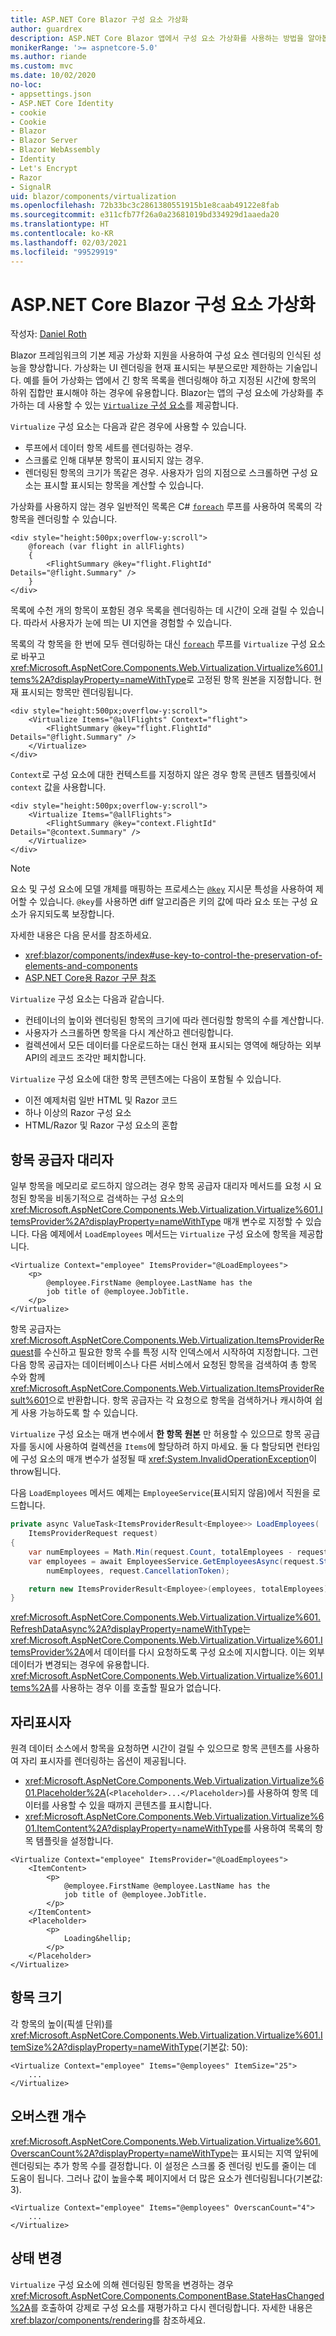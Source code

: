 ```yaml
---
title: ASP.NET Core Blazor 구성 요소 가상화
author: guardrex
description: ASP.NET Core Blazor 앱에서 구성 요소 가상화를 사용하는 방법을 알아봅니다.
monikerRange: '>= aspnetcore-5.0'
ms.author: riande
ms.custom: mvc
ms.date: 10/02/2020
no-loc:
- appsettings.json
- ASP.NET Core Identity
- cookie
- Cookie
- Blazor
- Blazor Server
- Blazor WebAssembly
- Identity
- Let's Encrypt
- Razor
- SignalR
uid: blazor/components/virtualization
ms.openlocfilehash: 72b33bc3c2861380551915b1e8caab49122e8fab
ms.sourcegitcommit: e311cfb77f26a0a23681019bd334929d1aaeda20
ms.translationtype: HT
ms.contentlocale: ko-KR
ms.lasthandoff: 02/03/2021
ms.locfileid: "99529919"
---
```

# <a name="aspnet-core-blazor-component-virtualization"></a>ASP.NET Core Blazor 구성 요소 가상화

작성자: [Daniel Roth](https://github.com/danroth27)

Blazor 프레임워크의 기본 제공 가상화 지원을 사용하여 구성 요소 렌더링의 인식된 성능을 향상합니다. 가상화는 UI 렌더링을 현재 표시되는 부분으로만 제한하는 기술입니다. 예를 들어 가상화는 앱에서 긴 항목 목록을 렌더링해야 하고 지정된 시간에 항목의 하위 집합만 표시해야 하는 경우에 유용합니다. Blazor는 앱의 구성 요소에 가상화를 추가하는 데 사용할 수 있는 [`Virtualize` 구성 요소](xref:Microsoft.AspNetCore.Components.Web.Virtualization.Virtualize%601)를 제공합니다.

`Virtualize` 구성 요소는 다음과 같은 경우에 사용할 수 있습니다.

* 루프에서 데이터 항목 세트를 렌더링하는 경우.
* 스크롤로 인해 대부분 항목이 표시되지 않는 경우.
* 렌더링된 항목의 크기가 똑같은 경우. 사용자가 임의 지점으로 스크롤하면 구성 요소는 표시할 표시되는 항목을 계산할 수 있습니다.

가상화를 사용하지 않는 경우 일반적인 목록은 C# [`foreach`](/dotnet/csharp/language-reference/keywords/foreach-in) 루프를 사용하여 목록의 각 항목을 렌더링할 수 있습니다.

```razor
<div style="height:500px;overflow-y:scroll">
    @foreach (var flight in allFlights)
    {
        <FlightSummary @key="flight.FlightId" Details="@flight.Summary" />
    }
</div>
```

목록에 수천 개의 항목이 포함된 경우 목록을 렌더링하는 데 시간이 오래 걸릴 수 있습니다. 따라서 사용자가 눈에 띄는 UI 지연을 경험할 수 있습니다.

목록의 각 항목을 한 번에 모두 렌더링하는 대신 [`foreach`](/dotnet/csharp/language-reference/keywords/foreach-in) 루프를 `Virtualize` 구성 요소로 바꾸고 <xref:Microsoft.AspNetCore.Components.Web.Virtualization.Virtualize%601.Items%2A?displayProperty=nameWithType>로 고정된 항목 원본을 지정합니다. 현재 표시되는 항목만 렌더링됩니다.

```razor
<div style="height:500px;overflow-y:scroll">
    <Virtualize Items="@allFlights" Context="flight">
        <FlightSummary @key="flight.FlightId" Details="@flight.Summary" />
    </Virtualize>
</div>
```

`Context`로 구성 요소에 대한 컨텍스트를 지정하지 않은 경우 항목 콘텐츠 템플릿에서 `context` 값을 사용합니다.

```razor
<div style="height:500px;overflow-y:scroll">
    <Virtualize Items="@allFlights">
        <FlightSummary @key="context.FlightId" Details="@context.Summary" />
    </Virtualize>
</div>
```

> [!NOTE]
> 요소 및 구성 요소에 모델 개체를 매핑하는 프로세스는 [`@key`](xref:mvc/views/razor#key) 지시문 특성을 사용하여 제어할 수 있습니다. `@key`를 사용하면 diff 알고리즘은 키의 값에 따라 요소 또는 구성 요소가 유지되도록 보장합니다.
>
> 자세한 내용은 다음 문서를 참조하세요.
>
> * <xref:blazor/components/index#use-key-to-control-the-preservation-of-elements-and-components>
> * [ASP.NET Core용 Razor 구문 참조](xref:mvc/views/razor#key)

`Virtualize` 구성 요소는 다음과 같습니다.

* 컨테이너의 높이와 렌더링된 항목의 크기에 따라 렌더링할 항목의 수를 계산합니다.
* 사용자가 스크롤하면 항목을 다시 계산하고 렌더링합니다.
* 컬렉션에서 모든 데이터를 다운로드하는 대신 현재 표시되는 영역에 해당하는 외부 API의 레코드 조각만 페치합니다.

`Virtualize` 구성 요소에 대한 항목 콘텐츠에는 다음이 포함될 수 있습니다.

* 이전 예제처럼 일반 HTML 및 Razor 코드
* 하나 이상의 Razor 구성 요소
* HTML/Razor 및 Razor 구성 요소의 혼합

## <a name="item-provider-delegate"></a>항목 공급자 대리자

일부 항목을 메모리로 로드하지 않으려는 경우 항목 공급자 대리자 메서드를 요청 시 요청된 항목을 비동기적으로 검색하는 구성 요소의 <xref:Microsoft.AspNetCore.Components.Web.Virtualization.Virtualize%601.ItemsProvider%2A?displayProperty=nameWithType> 매개 변수로 지정할 수 있습니다. 다음 예제에서 `LoadEmployees` 메서드는 `Virtualize` 구성 요소에 항목을 제공합니다.

```razor
<Virtualize Context="employee" ItemsProvider="@LoadEmployees">
    <p>
        @employee.FirstName @employee.LastName has the 
        job title of @employee.JobTitle.
    </p>
</Virtualize>
```

항목 공급자는 <xref:Microsoft.AspNetCore.Components.Web.Virtualization.ItemsProviderRequest>를 수신하고 필요한 항목 수를 특정 시작 인덱스에서 시작하여 지정합니다. 그런 다음 항목 공급자는 데이터베이스나 다른 서비스에서 요청된 항목을 검색하여 총 항목 수와 함께 <xref:Microsoft.AspNetCore.Components.Web.Virtualization.ItemsProviderResult%601>으로 반환합니다. 항목 공급자는 각 요청으로 항목을 검색하거나 캐시하여 쉽게 사용 가능하도록 할 수 있습니다.

`Virtualize` 구성 요소는 매개 변수에서 **한 항목 원본** 만 허용할 수 있으므로 항목 공급자를 동시에 사용하여 컬렉션을 `Items`에 할당하려 하지 마세요. 둘 다 할당되면 런타임에 구성 요소의 매개 변수가 설정될 때 <xref:System.InvalidOperationException>이 throw됩니다.

다음 `LoadEmployees` 메서드 예제는 `EmployeeService`(표시되지 않음)에서 직원을 로드합니다.

```csharp
private async ValueTask<ItemsProviderResult<Employee>> LoadEmployees(
    ItemsProviderRequest request)
{
    var numEmployees = Math.Min(request.Count, totalEmployees - request.StartIndex);
    var employees = await EmployeesService.GetEmployeesAsync(request.StartIndex, 
        numEmployees, request.CancellationToken);

    return new ItemsProviderResult<Employee>(employees, totalEmployees);
}
```

<xref:Microsoft.AspNetCore.Components.Web.Virtualization.Virtualize%601.RefreshDataAsync%2A?displayProperty=nameWithType>는 <xref:Microsoft.AspNetCore.Components.Web.Virtualization.Virtualize%601.ItemsProvider%2A>에서 데이터를 다시 요청하도록 구성 요소에 지시합니다. 이는 외부 데이터가 변경되는 경우에 유용합니다. <xref:Microsoft.AspNetCore.Components.Web.Virtualization.Virtualize%601.Items%2A>를 사용하는 경우 이를 호출할 필요가 없습니다.

## <a name="placeholder"></a>자리표시자

원격 데이터 소스에서 항목을 요청하면 시간이 걸릴 수 있으므로 항목 콘텐츠를 사용하여 자리 표시자를 렌더링하는 옵션이 제공됩니다.

* <xref:Microsoft.AspNetCore.Components.Web.Virtualization.Virtualize%601.Placeholder%2A>(`<Placeholder>...</Placeholder>`)를 사용하여 항목 데이터를 사용할 수 있을 때까지 콘텐츠를 표시합니다.
* <xref:Microsoft.AspNetCore.Components.Web.Virtualization.Virtualize%601.ItemContent%2A?displayProperty=nameWithType>를 사용하여 목록의 항목 템플릿을 설정합니다.

```razor
<Virtualize Context="employee" ItemsProvider="@LoadEmployees">
    <ItemContent>
        <p>
            @employee.FirstName @employee.LastName has the 
            job title of @employee.JobTitle.
        </p>
    </ItemContent>
    <Placeholder>
        <p>
            Loading&hellip;
        </p>
    </Placeholder>
</Virtualize>
```

## <a name="item-size"></a>항목 크기

각 항목의 높이(픽셀 단위)를 <xref:Microsoft.AspNetCore.Components.Web.Virtualization.Virtualize%601.ItemSize%2A?displayProperty=nameWithType>(기본값: 50):

```razor
<Virtualize Context="employee" Items="@employees" ItemSize="25">
    ...
</Virtualize>
```

## <a name="overscan-count"></a>오버스캔 개수

<xref:Microsoft.AspNetCore.Components.Web.Virtualization.Virtualize%601.OverscanCount%2A?displayProperty=nameWithType>는 표시되는 지역 앞뒤에 렌더링되는 추가 항목 수를 결정합니다. 이 설정은 스크롤 중 렌더링 빈도를 줄이는 데 도움이 됩니다. 그러나 값이 높을수록 페이지에서 더 많은 요소가 렌더링됩니다(기본값: 3).

```razor
<Virtualize Context="employee" Items="@employees" OverscanCount="4">
    ...
</Virtualize>
```

## <a name="state-changes"></a>상태 변경

`Virtualize` 구성 요소에 의해 렌더링된 항목을 변경하는 경우 <xref:Microsoft.AspNetCore.Components.ComponentBase.StateHasChanged%2A>를 호출하여 강제로 구성 요소를 재평가하고 다시 렌더링합니다. 자세한 내용은 <xref:blazor/components/rendering>를 참조하세요.
